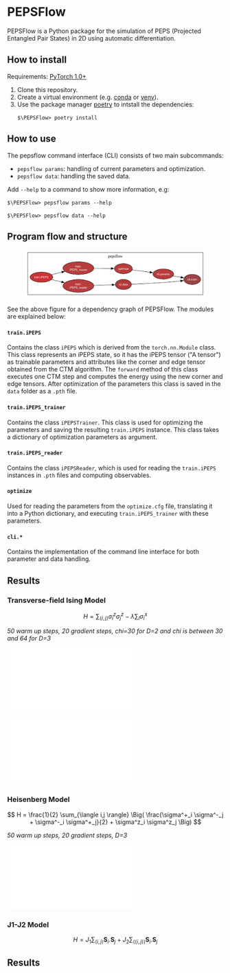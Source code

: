 # PEPSFlow

PEPSFlow is a Python package for the simulation of PEPS (Projected Entangled Pair States) in 2D using automatic differentiation.

## How to install

Requirements: [PyTorch 1.0+](https://pytorch.org/)

1. Clone this repository.
2. Create a virtual environment (e.g. [conda](https://docs.conda.io/projects/conda/en/latest/user-guide/tasks/manage-environments.html) or [venv](https://docs.python.org/3/library/venv.html)).
3. Use the package manager [poetry](https://python-poetry.org/) to intstall the dependencies:
   ```
   $\PEPSFlow> poetry install
   ```

## How to use

The pepsflow command interface (CLI) consists of two main subcommands:

* `pepsflow params`: handling of current parameters and optimization.
* `pepsflow data`: handling the saved data.

Add `--help` to a command to show more information, e.g:

```
$\PEPSFlow> pepsflow params --help
```
```
$\PEPSFlow> pepsflow data --help
```

## Program flow and structure

<figure>
    <img src="assets/pepsflow.svg" width="700"/>
</figure>


See the above figure for a dependency graph of PEPSFlow. The modules are explained below:

#### **`train.iPEPS`**
Contains the class `iPEPS` which is derived from the `torch.nn.Module` class. This class represents an iPEPS state, so it has the iPEPS tensor ("A tensor") as trainable parameters and attributes like the corner and edge tensor obtained from the CTM algorithm. The `forward` method of this class executes one CTM step and computes the energy using the new corner and edge tensors. After optimization of the parameters this class is saved in the `data` folder as a `.pth` file.
#### **`train.iPEPS_trainer`**
Contains the class `iPEPSTrainer`. This class is used for optimizing the parameters and saving the resulting `train.iPEPS` instance. This class takes a dictionary of optimization parameters as argument.
#### **`train.iPEPS_reader`**
Contains the class `iPEPSReader`, which is used for reading the `train.iPEPS` instances in `.pth` files and computing observables.
#### **`optimize`**
Used for reading the parameters from the `optimize.cfg` file, translating it into a Python dictionary, and executing `train.iPEPS_trainer` with these parameters.
#### **`cli.*`**
Contains the implementation of the command line interface for both parameter and data handling.

## Results

### Transverse-field Ising Model

$$ H = \sum_{\langle i,j \rangle} \sigma_i^z \sigma_j^z- \lambda \sum_{i} \sigma_{i}^x $$

*50 warm up steps, 20 gradient steps, chi=30 for D=2 and chi is between 30 and 64 for D=3*

![alt text](figures/Ising_mz.pdf)

![alt text](figures/Ising_xi_D2.pdf)


 

### Heisenberg Model

$$ H = \frac{1}{2} \sum_{\langle i,j \rangle} \Big( \frac{\sigma^+_i \sigma^-_j + \sigma^-_i \sigma^+_j}{2} + \sigma^z_i \sigma^z_j \Big) $$

*50 warm up steps, 20 gradient steps, D=3*

![alt text](figures/Heisenberg_D3_opt.pdf)


### J1-J2 Model

$$  H = J_1\sum_{\langle i,j \rangle} \mathbf{S}_i.\mathbf{S}_j + J_2 \sum _{\langle \langle i,j \rangle \rangle} \mathbf{S}_i.\mathbf{S}_j $$


## Results 




